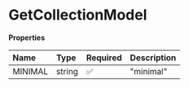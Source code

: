 # GetCollectionModel

**Properties**

| Name    | Type   | Required | Description |
| :------ | :----- | :------- | :---------- |
| MINIMAL | string | ✅       | "minimal"   |

<!-- This file was generated by liblab | https://liblab.com/ -->
